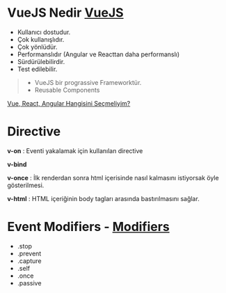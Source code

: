 # VueJS Nedir [VueJS](https://vuejs.org/v2/guide/)

- Kullanıcı dostudur.
- Çok kullanışlıdır.
- Çok yönlüdür.
- Performanslıdır (Angular ve Reacttan daha performanslı)
- Sürdürülebilirdir.
- Test edilebilir.

> - VueJS bir prograssive Frameworktür.
> - Reusable Components

[Vue, React, Angular Hangisini Seçmeliyim?](http://vuejsegitim.com/vue-react-angular-hangisini-secmeliyim/)

# Directive

__v-on__ : Eventi yakalamak için kullanılan directive

__v-bind__

__v-once__ : İlk renderdan sonra html içerisinde nasıl kalmasını istiyorsak öyle gösterilmesi.

__v-html__ : HTML içeriğinin body tagları arasında bastırılmasını sağlar.

# Event Modifiers - [Modifiers](https://vuejs.org/v2/guide/events.html#Event-Modifiers)

- .stop
- .prevent
- .capture
- .self
- .once
- .passive
